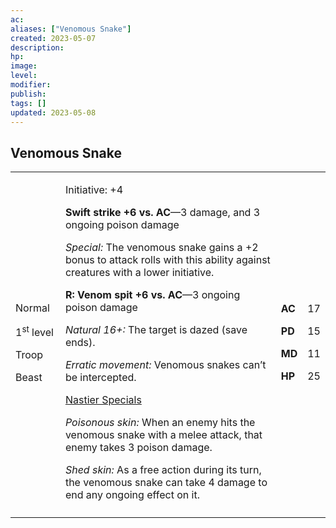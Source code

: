 ```yaml
---
ac: 
aliases: ["Venomous Snake"]
created: 2023-05-07
description: 
hp: 
image: 
level: 
modifier: 
publish: 
tags: []
updated: 2023-05-08
---
```


## Venomous Snake

<table>
<colgroup>
<col style="width: 16%" />
<col style="width: 72%" />
<col style="width: 5%" />
<col style="width: 5%" />
</colgroup>
<tbody>
<tr class="odd">
<td><p>Normal</p>
<p>1<sup>st</sup> level</p>
<p>Troop</p>
<p>Beast</p></td>
<td><p>Initiative: +4</p>
<p><strong>Swift strike +6 vs. AC</strong>—3 damage, and 3 ongoing
poison damage</p>
<p><em>Special:</em> The venomous snake gains a +2 bonus to attack rolls
with this ability against creatures with a lower initiative.</p>
<p><strong>R: Venom spit +6 vs. AC</strong>—3 ongoing poison damage</p>
<p><em>Natural 16+:</em> The target is dazed (save ends).</p>
<p><em>Erratic movement:</em> Venomous snakes can’t be intercepted.</p>
<p><u>Nastier Specials</u></p>
<p><em>Poisonous skin:</em> When an enemy hits the venomous snake with a
melee attack, that enemy takes 3 poison damage.</p>
<p><em>Shed skin:</em> As a free action during its turn, the venomous
snake can take 4 damage to end any ongoing effect on it.</p></td>
<td><p><strong>AC</strong></p>
<p><strong>PD</strong></p>
<p><strong>MD</strong></p>
<p><strong>HP</strong></p></td>
<td><p>17</p>
<p>15</p>
<p>11</p>
<p>25</p></td>
</tr>
<tr class="even">
<td></td>
<td></td>
<td></td>
<td></td>
</tr>
</tbody>
</table>

